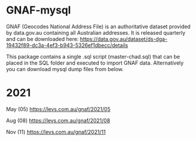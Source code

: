 # GNAF-mysql

GNAF (Geocodes National Address File) is an authoritative dataset provided by data.gov.au containing all Australian addresses. It is released quarterly and can be downloaded here: https://data.gov.au/dataset/ds-dga-19432f89-dc3a-4ef3-b943-5326ef1dbecc/details

This package contains a single .sql script (master-chad.sql) that can be placed in the SQL folder and executed to import GNAF data. Alternatively you can download mysql dump files from below.

# 2021

  May (05) https://levs.com.au/gnaf/2021/05
  
  Aug (08) https://levs.com.au/gnaf/2021/08
  
  Nov (11) https://levs.com.au/gnaf/2021/11
